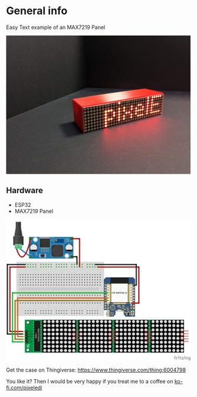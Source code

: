 # General info

Easy Text example of an MAX7219 Panel

<img src="https://github.com/pixelEDI/TikTok-Projects/blob/213f247375de9a9b06e9618dbbbef018ab05b628/19_MAX7219Panel/max7219_withbattery.jpg" width="500">

## Hardware
- ESP32
- MAX7219 Panel



<img src="https://github.com/pixelEDI/TikTok-Projects/blob/dd56e970778d88d40dbe245233c274a78a2a9a17/19_MAX7219Panel/wiring.jpg" width="500">

Get the case on Thingiverse: https://www.thingiverse.com/thing:6004798

You like it? Then I would be very happy if you treat me to a coffee on [ko-fi.com/pixeledi](https://www.ko-fi.com/pixeledi)
